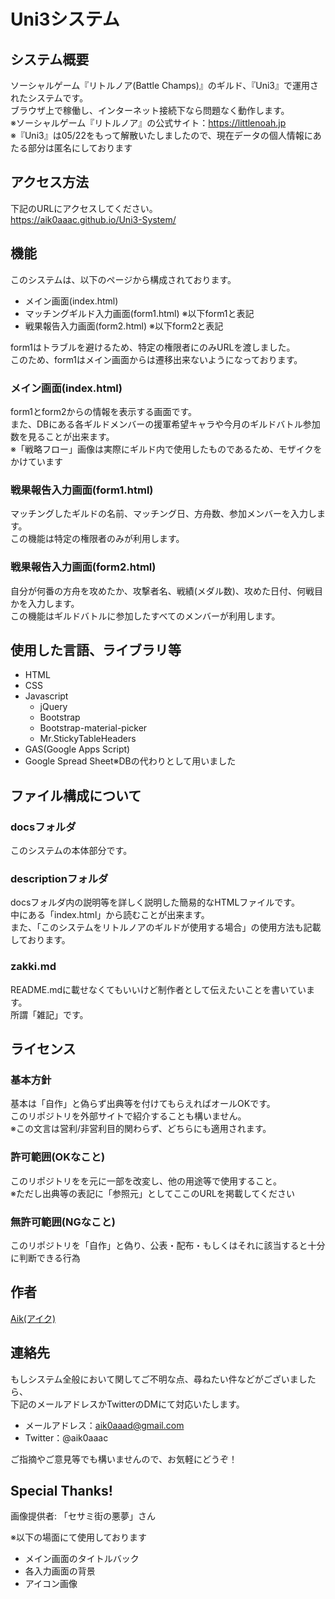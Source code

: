 # Uni3システム

## システム概要
ソーシャルゲーム『リトルノア(Battle Champs)』のギルド、『Uni3』で運用されたシステムです。  
ブラウザ上で稼働し、インターネット接続下なら問題なく動作します。  
※ソーシャルゲーム『リトルノア』の公式サイト：https://littlenoah.jp  
※『Uni3』は05/22をもって解散いたしましたので、現在データの個人情報にあたる部分は匿名にしております  

## アクセス方法
下記のURLにアクセスしてください。  
https://aik0aaac.github.io/Uni3-System/

## 機能
このシステムは、以下のページから構成されております。
 - メイン画面(index.html)
 - マッチングギルド入力画面(form1.html) ※以下form1と表記
 - 戦果報告入力画面(form2.html) ※以下form2と表記
 
form1はトラブルを避けるため、特定の権限者にのみURLを渡しました。  
このため、form1はメイン画面からは遷移出来ないようになっております。

### メイン画面(index.html)  
form1とform2からの情報を表示する画面です。  
また、DBにある各ギルドメンバーの援軍希望キャラや今月のギルドバトル参加数を見ることが出来ます。  
※「戦略フロー」画像は実際にギルド内で使用したものであるため、モザイクをかけています

### 戦果報告入力画面(form1.html)  
マッチングしたギルドの名前、マッチング日、方舟数、参加メンバーを入力します。  
この機能は特定の権限者のみが利用します。   

### 戦果報告入力画面(form2.html) 
自分が何番の方舟を攻めたか、攻撃者名、戦績(メダル数)、攻めた日付、何戦目かを入力します。    
この機能はギルドバトルに参加したすべてのメンバーが利用します。   

## 使用した言語、ライブラリ等
- HTML  
- CSS  
- Javascript  
  - jQuery  
  - Bootstrap  
  - Bootstrap-material-picker  
  - Mr.StickyTableHeaders  
- GAS(Google Apps Script)
- Google Spread Sheet※DBの代わりとして用いました  

## ファイル構成について
### docsフォルダ
このシステムの本体部分です。

### descriptionフォルダ
docsフォルダ内の説明等を詳しく説明した簡易的なHTMLファイルです。  
中にある「index.html」から読むことが出来ます。  
また、「このシステムをリトルノアのギルドが使用する場合」の使用方法も記載しております。  

### zakki.md
README.mdに載せなくてもいいけど制作者として伝えたいことを書いています。  
所謂「雑記」です。

## ライセンス
### 基本方針
基本は「自作」と偽らず出典等を付けてもらえればオールOKです。  
このリポジトリを外部サイトで紹介することも構いません。  
※この文言は営利/非営利目的関わらず、どちらにも適用されます。  

### 許可範囲(OKなこと)
このリポジトリをを元に一部を改変し、他の用途等で使用すること。  
※ただし出典等の表記に「参照元」としてここのURLを掲載してください  

### 無許可範囲(NGなこと)
このリポジトリを「自作」と偽り、公表・配布・もしくはそれに該当すると十分に判断できる行為  

## 作者
[Aik(アイク)](https://github.com/aik0aaac)  

## 連絡先
もしシステム全般において関してご不明な点、尋ねたい件などがございましたら、  
下記のメールアドレスかTwitterのDMにて対応いたします。  
- メールアドレス：aik0aaad@gmail.com
- Twitter：@aik0aaac

ご指摘やご意見等でも構いませんので、お気軽にどうぞ！ 

## Special Thanks!
画像提供者: 「セサミ街の悪夢」さん  

※以下の場面にて使用しております
 - メイン画面のタイトルバック
 - 各入力画面の背景
 - アイコン画像
